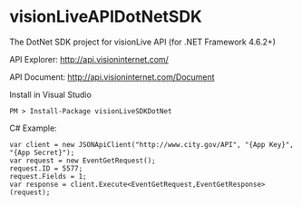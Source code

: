 # visionLiveAPIDotNetSDK
The DotNet SDK project for visionLive API (for .NET Framework 4.6.2+)

API Explorer: http://api.visioninternet.com/

API Document: http://api.visioninternet.com/Document

Install in Visual Studio
```
PM > Install-Package visionLiveSDKDotNet
```

C# Example:
```
var client = new JSONApiClient("http://www.city.gov/API", "{App Key}", "{App Secret}");
var request = new EventGetRequest();
request.ID = 5577;
request.Fields = 1;
var response = client.Execute<EventGetRequest,EventGetResponse>(request);
```
